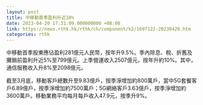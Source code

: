 ```yaml
---
layout: post
title: 中移動首季盈利升近10%
date: 2023-04-20 17:31:09.000000000 +08:00
link: https://news.rthk.hk/rthk/ch/component/k2/1697122-20230420.htm
categories: rthk
---
```


中移動首季股東應佔盈利281億元人民幣，按年升9.5%。季內除息、稅、折舊及攤銷前盈利升近5%至799億元。上季營運收入2507億元，按年升約10%。其中，通信服務收入升8%至2098億元。

截至3月底，移動客戶總數升至9.83億戶，按季淨增加約800萬戶，當中5G套餐客戶6.89億戶，按季淨增加約7500萬戶；5G網絡客戶3.63億戶，按季淨增加約3600萬戶。移動業務平均每月每戶收入47.9元，按季升9%。

